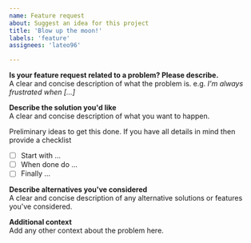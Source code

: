 ```yaml
---
name: Feature request
about: Suggest an idea for this project
title: 'Blow up the moon!'
labels: 'feature'
assignees: 'lateo96'

---
```


**Is your feature request related to a problem? Please describe.**  
A clear and concise description of what the problem is. e.g. *I'm always frustrated when [...]*

**Describe the solution you'd like**  
A clear and concise description of what you want to happen.

Preliminary ideas to get this done.
If you have all details in mind then provide a checklist

- [ ] Start with ...
- [ ] When done do ...
- [ ] Finally ...

**Describe alternatives you've considered**  
A clear and concise description of any alternative solutions or features you've considered.

**Additional context**  
Add any other context about the problem here.
